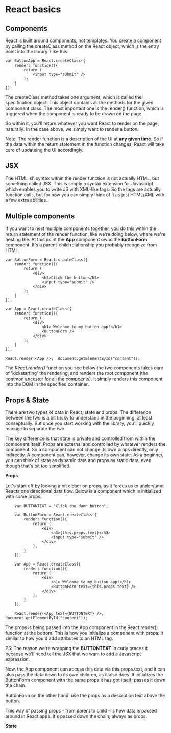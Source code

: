 # React basics

## Components

React is built around components, not templates. You create a component by calling the createClass method on the React object, which is the entry point into the library. Like this:


	var ButtonApp = React.createClass({
		render: function(){
			return (
				<input type="submit" />
			);
		}
	});

The createClass method takes one argument, which is called the specification object. This object contains all the methods for the given component class. The most important one is the render() function, which is triggered when the component is ready to be drawn on the page.  

So within it, you'll return whatever you want React to render on the page, naturally. In the case above, we simply want to render a button.   

Note: The render function is a description of the UI at **any given time.** So if the data within the return statement in the function changes, React will take care of updateing the UI accordingly.


## JSX

The HTML'ish syntax within the render function is not actually HTML, but something called JSX. This is simply a syntax extension for Javascript which enables you to write JS with XML-like tags. So the tags are actually function calls, but for now you can simply think of it as just HTML/XML with a few extra abilities.  

## Multiple components

If you want to nest multiple components together, you do this within the return statement of the render function, like we're doing below, where we're nesting the. At this point the **App** component owns the **ButtonForm** component. It's a parent-child relationship you probably recognize from HTML.

	var ButtonForm = React.createClass({
		render: function(){
			return (
				<div>
					<h3>Click the button</h3>
					<input type="submit" />
				</div>
			);
		}
	});

	var App = React.createClass({
		render: function(){
			return (
				<div>
					<h1> Welcome to my button app!</h1>
					<ButtonForm />
				</div>
			);
		}
	});
	
	React.render(<App />,  document.getElementById("content"));

The *React.render()* function you see below the two components takes care of 'kickstarting' the rendering, and renders the root component (the common ancestor for all the compoents). It simply renders this component into the DOM in the specified container. 

## Props & State

There are two types of data in React; state and props. The difference between the two is a bit tricky to understand in the beginning, at least conseptually. But once you start working with the library, you'll quickly manage to separate the two.  

The key difference is that state is private and controlled from within the component itself. Props are external and controlled by whatever renders the component. So a component can not change its own props directly, only indirectly. A component can, however, change its own state. As a beginner, you can think of state as dynamic data and props as static data, even though that's bit too simplified.  

**Props**  

Let's start off by looking a bit closer on props, as it forces us to understand Reacts one directional data flow. Below is a component which is initialized with some props.

		var BUTTONTEXT = "Click the damn button";

		var ButtonForm = React.createClass({
			render: function(){
				return (
					<div>
						<h3>{this.props.text}</h3>
						<input type="submit" />
					</div>
				);
			}
		});

		var App = React.createClass({
			render: function(){
				return (
					<div>
						<h1> Welcome to my button app!</h1>
						<ButtonForm text={this.props.text} />
					</div>
				);
			}
		});
		
		React.render(<App text={BUTTONTEXT} />,  document.getElementById("content"));

The props is being passed into the App component in the React.render() function at the bottom. This is how you initialize a component with props; it similar to how you'd add attributes to an HTML tag.  

PS: The reason we're wrapping the **BUTTONTEXT** in curly braces it because we'll need tell the JSX that we want to add a Javascript expression.   

Now, the App component can access this data via this.props.text, and it can also pass the data down to its own children, as it also does. It initializes the ButtonForm component with the same props it has got itself; passes it down the chain.

ButtonForm on the other hand, use the props as a descrption text above the button.

This way of passing props - from parent to child  - is how data is passed around in React apps. It's passed down the chain; always as props.  

**State** 
